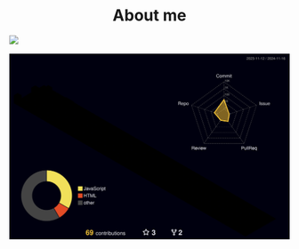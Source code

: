 <h1 align="center" >About me</h1>
<IMG SRC="[animation1. gif](https://media1.tenor.com/m/KTEUx4mvGskAAAAd/adventure-time-finn.gif)">

![](./profile-3d-contrib/profile-night-rainbow.svg)


